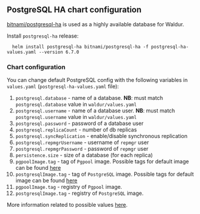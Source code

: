 ## PostgreSQL HA chart configuration
[bitnami/postgresql-ha](https://github.com/bitnami/charts/tree/master/bitnami/postgresql-ha) is used as a highly available database for Waldur.

Install `postgresql-ha` release:
```
  helm install postgresql-ha bitnami/postgresql-ha -f postgresql-ha-values.yaml --version 6.7.0
```
### Chart configuration
You can change default PostgreSQL config with the following variables in `values.yaml` (`postgresql-ha-values.yaml` file):
1. `postgresql.database` - name of a database. **NB**: must match `postgresql.database` value in `waldur/values.yaml`
2. `postgresql.username` - name of a database user. **NB**: must match `postgresql.username` value in `waldur/values.yaml`
3. `postgresql.password` - password of a database user
4. `postgresql.replicaCount` - number of db replicas
5. `postgresql.syncReplication` - enable/disable synchronous replication
6. `postgresql.repmgrUsername` - username of `repmgr` user
7. `postgresql.repmgrPassword` - password of `repmgr` user
8. `persistence.size` - size of a database (for each replica)
9. `pgpoolImage.tag` - tag of `Pgpool` image. Possible tags for default image can be found [here](https://hub.docker.com/r/bitnami/pgpool/tags)
10. `postgresqlImage.tag` - tag of `PostgreSQL` image. Possible tags for default image can be found [here](https://hub.docker.com/r/bitnami/postgresql-repmgr/tags/)
11. `pgpoolImage.tag` - registry of `Pgpool` image.
12. `postgresqlImage.tag` - registry of `PostgreSQL` image.

More information related to possible values [here](https://github.com/bitnami/charts/tree/master/bitnami/postgresql-ha#parameters).
